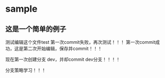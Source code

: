 # sample
## 这是一个简单的例子
测试编辑这个文件test
第一次commit失败，再次测试！！！
第一次commit成功，这是第二次开始编辑，保存并commit！！！


现在第一次创建分支 dev，并却commit dev分支！！！！

分支策略学习！！！
